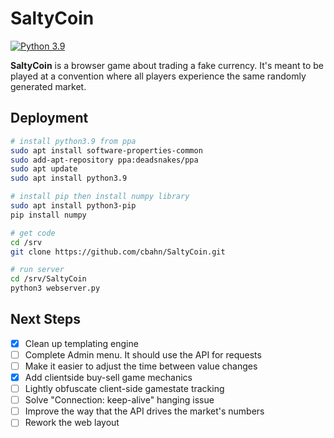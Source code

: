 # SaltyCoin

[![Python 3.9](https://img.shields.io/badge/python-3.9-brightgreen.svg)](https://www.python.org/downloads/release/python-390/)

**SaltyCoin** is a browser game about trading a fake currency. It's meant to be played at a convention where all players experience the same randomly generated market.

## Deployment

```bash
# install python3.9 from ppa
sudo apt install software-properties-common
sudo add-apt-repository ppa:deadsnakes/ppa
sudo apt update
sudo apt install python3.9

# install pip then install numpy library
sudo apt install python3-pip
pip install numpy

# get code
cd /srv
git clone https://github.com/cbahn/SaltyCoin.git

# run server
cd /srv/SaltyCoin
python3 webserver.py
```

## Next Steps
- [X] Clean up templating engine
- [ ] Complete Admin menu. It should use the API for requests
- [ ] Make it easier to adjust the time between value changes
- [X] Add clientside buy-sell game mechanics
- [ ] Lightly obfuscate client-side gamestate tracking
- [ ] Solve "Connection: keep-alive" hanging issue
- [ ] Improve the way that the API drives the market's numbers
- [ ] Rework the web layout